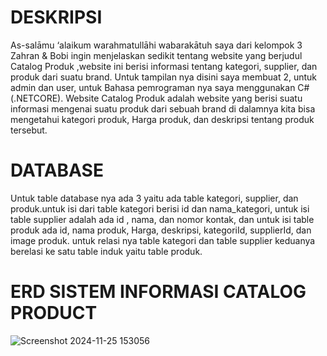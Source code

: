 
# DESKRIPSI
As-salāmu ‘alaikum warahmatullāhi wabarakātuh saya dari kelompok 3 Zahran & Bobi ingin menjelaskan sedikit tentang website yang  berjudul Catalog Produk ,website ini berisi informasi tentang kategori, supplier, dan produk dari suatu brand. Untuk tampilan nya disini saya membuat 2, untuk admin dan user, untuk Bahasa pemrograman nya saya menggunakan C#(.NETCORE). Website Catalog Produk adalah website yang berisi suatu informasi mengenai suatu produk dari sebuah brand di dalamnya kita bisa mengetahui kategori produk, Harga produk, dan deskripsi tentang produk tersebut.


# DATABASE
Untuk table database nya ada 3 yaitu ada table kategori, supplier, dan produk.untuk isi dari table kategori berisi id dan nama_kategori, untuk isi table supplier adalah ada id , nama, dan nomor kontak, dan untuk isi table produk ada id, nama produk, Harga, deskripsi, kategoriId, supplierId, dan image produk. untuk relasi nya table kategori dan table supplier keduanya berelasi ke satu table induk yaitu table produk.

# ERD SISTEM INFORMASI CATALOG PRODUCT
![Screenshot 2024-11-25 153056](https://github.com/user-attachments/assets/ecd58f59-ba58-4800-8d20-d584ec307d9b)

